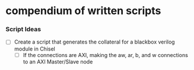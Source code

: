 # compendium of written scripts
### Script Ideas
- [ ] Create a script that generates the collateral for a blackbox verilog module in Chisel
  - [ ] If the connections are AXI, making the aw, ar, b, and w connections to an AXI Master/Slave node 
